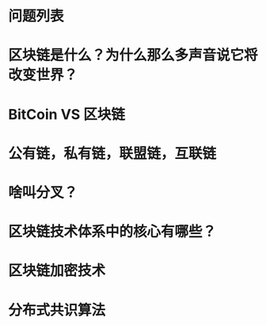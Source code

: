 # 问题列表
# 区块链是什么？为什么那么多声音说它将改变世界？
# BitCoin VS 区块链
# 公有链，私有链，联盟链，互联链
# 啥叫分叉？
# 区块链技术体系中的核心有哪些？
# 区块链加密技术
# 分布式共识算法
